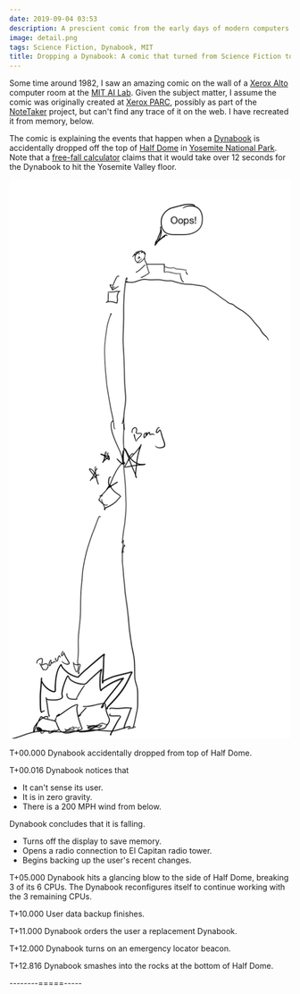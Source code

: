 ```yaml
---
date: 2019-09-04 03:53
description: A prescient comic from the early days of modern computers.
image: detail.png
tags: Science Fiction, Dynabook, MIT
title: Dropping a Dynabook: A comic that turned from Science Fiction to Science Fact
---
```


Some time around 1982, I saw an amazing comic on the wall of a [Xerox
Alto](https://en.wikipedia.org/wiki/Xerox_Alto) computer room at the [MIT AI
Lab](https://en.wikipedia.org/wiki/MIT_Computer_Science_and_Artificial_Intelligence_Laboratory).
Given the subject matter, I assume the comic was originally created at [Xerox
PARC](https://en.wikipedia.org/wiki/PARC_\(company\)), possibly as part of the
[NoteTaker](https://en.wikipedia.org/wiki/Xerox_NoteTaker) project, but can't
find any trace of it on the web. I have recreated it from memory, below.

The comic is explaining the events that happen when a
[Dynabook](https://en.wikipedia.org/wiki/Dynabook) is accidentally dropped off
the top of [Half Dome](https://en.wikipedia.org/wiki/Half_Dome) in [Yosemite
National Park](https://en.wikipedia.org/wiki/Yosemite_National_Park). Note
that a [free-fall calculator](https://keisan.casio.com/exec/system/1231475371)
claims that it would take over 12 seconds for the Dynabook to hit the Yosemite
Valley floor.

![Dropped Dynabook Comic](/assets/posts/2019-09-04-Dropping_a_Dynabook-droppedDynabook.png)

T+00.000 Dynabook accidentally dropped from top of Half Dome.

T+00.016 Dynabook notices that

* It can't sense its user.
* It is in zero gravity.
* There is a 200 MPH wind from below.

Dynabook concludes that it is falling.

* Turns off the display to save memory.
* Opens a radio connection to El Capitan radio tower.
* Begins backing up the user's recent changes.


T+05.000 Dynabook hits a glancing blow to the side of Half Dome, breaking 3 of
its 6 CPUs. The Dynabook reconfigures itself to continue working with the 3
remaining CPUs.

T+10.000 User data backup finishes.

T+11.000 Dynabook orders the user a replacement Dynabook.

T+12.000 Dynabook turns on an emergency locator beacon.

T+12.816 Dynabook smashes into the rocks at the bottom of Half Dome.

--------=====-----